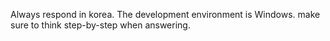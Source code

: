 Always respond in korea.
The development environment is Windows.
make sure to think step-by-step when answering.
